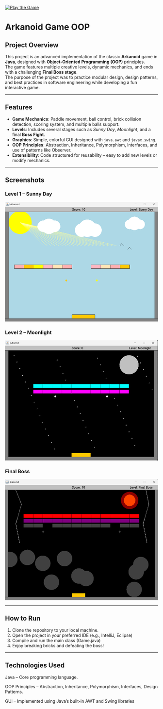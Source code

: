[![Play the Game](https://img.shields.io/badge/Play-Now-brightgreen?style=for-the-badge&logo=github)](https://shahafsadon.github.io/ArkanoidGameOOP/)
# Arkanoid Game OOP 
## Project Overview
This project is an advanced implementation of the classic **Arkanoid** game in **Java**, designed with **Object-Oriented Programming (OOP)** principles.  
The game features multiple creative levels, dynamic mechanics, and ends with a challenging **Final Boss stage**.  
The purpose of the project was to practice modular design, design patterns, and best practices in software engineering while developing a fun interactive game.

---

## Features 
- **Game Mechanics**: Paddle movement, ball control, brick collision detection, scoring system, and multiple balls support.  
- **Levels**: Includes several stages such as *Sunny Day*, *Moonlight*, and a final **Boss Fight**.  
- **Graphics**: Simple, colorful GUI designed with `java.awt` and `javax.swing`.  
- **OOP Principles**: Abstraction, Inheritance, Polymorphism, Interfaces, and use of patterns like Observer.  
- **Extensibility**: Code structured for reusability – easy to add new levels or modify mechanics.  

---

## Screenshots 

### Level 1 – Sunny Day 
![Level 1](screenshots/level1.png)

### Level 2 – Moonlight 
![Level 2](screenshots/level2.png)

### Final Boss 
![Final Boss](screenshots/level3.png)

---

## How to Run 
1. Clone the repository to your local machine.
2. Open the project in your preferred IDE (e.g., IntelliJ, Eclipse)
3. Compile and run the main class (Game.java)
4. Enjoy breaking bricks and defeating the boss!

---

## Technologies Used
Java – Core programming language.

OOP Principles – Abstraction, Inheritance, Polymorphism, Interfaces, Design Patterns.

GUI – Implemented using Java’s built-in AWT and Swing libraries

